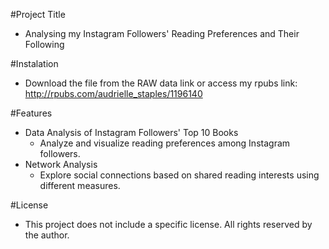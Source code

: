 #Project Title
  - Analysing my Instagram Followers' Reading Preferences and Their Following 

#Instalation 
  - Download the file from the RAW data link or access my rpubs link: http://rpubs.com/audrielle_staples/1196140

#Features
- Data Analysis of Instagram Followers' Top 10 Books
  - Analyze and visualize reading preferences among Instagram followers.
- Network Analysis
  - Explore social connections based on shared reading interests using different measures.

#License
  - This project does not include a specific license. All rights reserved by the author.
